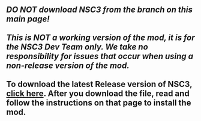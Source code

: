 ## ***DO NOT download NSC3 from the branch on this main page!<br/><br/>This is NOT a working version of the mod, it is for the NSC3 Dev Team only. We take no responsibility for issues that occur when using a non-release version of the mod.***<br/><br/>**To download the latest Release version of NSC3, [click here](https://github.com/CaptainX3/NSC3-Mod/releases). After you download the file, read and follow the instructions on that page to install the mod.**
